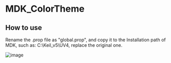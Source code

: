 # MDK_ColorTheme 
## How to use
Rename the .prop file as "global.prop", and copy it to the Installation path of MDK, such as: C:\Keil_v5\UV4, replace the original one.

![image](https://github.com/user-attachments/assets/426b3f88-3355-4e81-b7bc-897b46c7fdf7)
